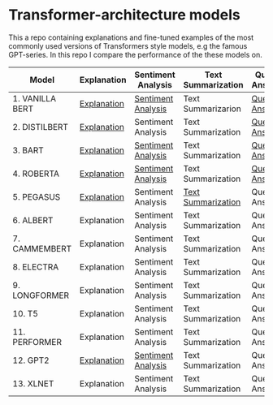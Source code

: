 # Transformer-architecture models

This a repo containing explanations and fine-tuned examples of the most commonly used versions of Transformers style models, e.g the famous GPT-series.
In this repo I compare the performance of the these models on.

|Model|Explanation|Sentiment Analysis|Text Summarization|Question Answering|Text Generation|
|---|---|---|---|---|---|
|1. VANILLA BERT|[Explanation](https://github.com/KevinLolochum/BERT-MODELS/blob/main/Vanilla_BERT.ipynb)|[Sentiment Analysis](https://github.com/KevinLolochum/BERT-FORMS/blob/main/BERT_in_PyTorch.ipynb)|Text Summarizarion|[Question Answering](https://github.com/KevinLolochum/BERT-MODELS/blob/main/BERT_Fine_tuned_for_Question_Answering.ipynb)|Text Generation|
|2. DISTILBERT|[Explanation](https://github.com/KevinLolochum/BERT-MODELS/blob/main/DistilBERT.ipynb)|Sentiment Analysis|Text Summarization|[Question Answering](https://github.com/KevinLolochum/BERT-MODELS/blob/main/DistilBERT_Fine_tuned_for_Question_Answering.ipynb)|Text Generation|
|3. BART|[Explanation](https://github.com/KevinLolochum/BERT-MODELS/blob/main/BART_Explanation.ipynb)|[Sentiment Analysis](https://github.com/KevinLolochum/BERT-MODELS/blob/main/BART_Fine_tuned_for_Sentiment_Analysis_PyTorch.ipynb)|Text Summarization|[Question Answering](https://github.com/KevinLolochum/BERT-MODELS/blob/main/BART_Fine_tuned_for_Question_Answering.ipynb)|Text Generation|
|4. ROBERTA|[Explanation](https://github.com/KevinLolochum/BERT-MODELS/blob/main/RoBERTa.ipynb)|[Sentiment Analysis](https://github.com/KevinLolochum/BERT-MODELS/blob/main/RoBERTa_Fine_tuned_for_Sentiment_Analysis_PyTorch.ipynb)|Text Summarization|[Question Answering](https://github.com/KevinLolochum/BERT-MODELS/blob/main/RoBERTa_Fine_tuned_for_Question_Answering.ipynb)|Text Generation|
|5. PEGASUS|[Explanation](https://github.com/KevinLolochum/Transformer-style-fine-tuned-models/blob/main/Pegasus.ipynb)|Sentiment Analysis|[Text Summarization](https://github.com/KevinLolochum/Transformer-style-fine-tuned-models/blob/main/Pegasus_for_abstractive_summarization.ipynb)|Question Answering|Text Generation|
|6. ALBERT|Explanation|Sentiment Analysis|Text Summarization|Question Answering|Text Generation|
|7. CAMMEMBERT|Explanation|Sentiment Analysis|Text Summarization|Question Answering|Text Generation|
|8. ELECTRA|Explanation|Sentiment Analysis|Text Summarization|Question Answering|Text Generation|
|9. LONGFORMER|Explanation|Sentiment Analysis|Text Summarization|Question Answering|Text Generation|
|10. T5|Explanation|Sentiment Analysis|Text Summarization|Question Answering|Text Generation|
|11. PERFORMER|Explanation|Sentiment Analysis|Text Summarization|Question Answering|Text Generation|
|12. GPT2|[Explanation](https://github.com/KevinLolochum/BERT-MODELS/blob/main/GPT_2_Explanation.ipynb)|[Sentiment Analysis](https://github.com/KevinLolochum/BERT-MODELS/blob/main/GPT2_Fine_tuned_for_Sentiment_Analysis_PyTorch.ipynb)|Text Summarization|Question Answering|Text Generation|
|13. XLNET|Explanation|Sentiment Analysis|Text Summarization|Question Answering|Text Generation|
